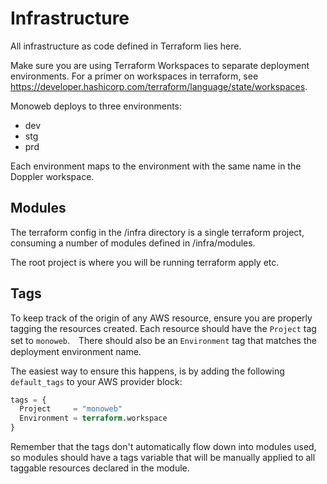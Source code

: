 # Infrastructure

All infrastructure as code defined in Terraform lies here.

Make sure you are using Terraform Workspaces to separate deployment environments. For a primer on workspaces in
terraform, see https://developer.hashicorp.com/terraform/language/state/workspaces.

Monoweb deploys to three environments:

-   dev
-   stg
-   prd

Each environment maps to the environment with the same name in the Doppler workspace.

## Modules

The terraform config in the /infra directory is a single terraform project, consuming a number of modules defined in /infra/modules.

The root project is where you will be running terraform apply etc.

## Tags

To keep track of the origin of any AWS resource, ensure you are properly tagging the resources created. Each resource
should have the `Project` tag set to `monoweb`.　There should also be an `Environment` tag that matches the deployment environment name.

The easiest way to ensure this happens, is by adding the following `default_tags` to your AWS provider block:

```terraform
tags = {
  Project     = "monoweb"
  Environment = terraform.workspace
}
```

Remember that the tags don't automatically flow down into modules used, so modules should have a tags variable that will
be manually applied to all taggable resources declared in the module.
